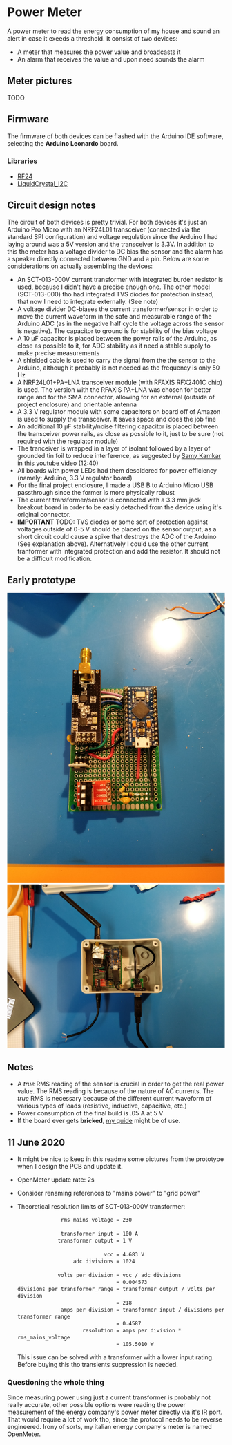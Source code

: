 # Power Meter

A power meter to read the energy consumption of my house and sound an alert in case it exeeds a threshold.
It consist of two devices:
- A meter that measures the power value and broadcasts it
- An alarm that receives the value and upon need sounds the alarm

## Meter pictures

TODO

## Firmware

The firmware of both devices can be flashed with the Arduino IDE software, selecting the **Arduino Leonardo** board.

### Libraries

- [RF24](https://github.com/nRF24/RF24)
- [LiquidCrystal_I2C](https://github.com/johnrickman/LiquidCrystal_I2C)

## Circuit design notes

The circuit of both devices is pretty trivial. For both devices it's just an Arduino Pro Micro with an NRF24L01 transceiver (connected via the standard SPI configuration) and voltage regulation since the Arduino I had laying around was a 5V version and the transceiver is 3.3V. In addition to this the meter has a voltage divider to DC bias the sensor and the alarm has a speaker directly connected between GND and a pin. Below are some considerations on actually assembling the devices:

- An SCT-013-000V current transformer with integrated burden resistor is used, because I didn't have a precise enough one. The other model (SCT-013-000) tho had integrated TVS diodes for protection instead, that now I need to integrate externally. (See note)
- A voltage divider DC-biases the current transformer/sensor in order to move the current waveform in the safe and measurable range of the Arduino ADC (as in the negative half cycle the voltage across the sensor is negative). The capacitor to ground is for stability of the bias voltage
- A 10 μF capacitor is placed between the power rails of the Arduino, as close as possible to it, for ADC stability as it need a stable supply to make precise measurements
- A shielded cable is used to carry the signal from the the sensor to the Arduino, although it probably is not needed as the frequency is only 50 Hz
- A NRF24L01+PA+LNA transceiver module (with RFAXIS RFX2401C chip) is used. The version with the RFAXIS PA+LNA was chosen for better range and for the SMA connector, allowing for an external (outside of project enclosure) and orientable antenna
- A 3.3 V regulator module with some capacitors on board off of Amazon is used to supply the transceiver. It saves space and does the job fine
- An additional 10 μF stability/noise filtering capacitor is placed between the transceiver power rails, as close as possible to it, just to be sure (not required with the regulator module)
- The tranceiver is wrapped in a layer of isolant followed by a layer of grounded tin foil to reduce interference, as suggested by [Samy Kamkar](https://github.com/SamyK) in [this youtube video](https://youtu.be/1NBNrgTEwq0?t=760) (12:40)
- All boards with power LEDs had them desoldered for power efficiency (namely: Arduino, 3.3 V regulator board)
- For the final project enclosure, I made a USB B to Arduino Micro USB passthrough since the former is more physically robust
- The current transformer/sensor is connected with a 3.3 mm jack breakout board in order to be easily detached from the device using it's original connector.
- **IMPORTANT** TODO: TVS diodes or some sort of protection against voltages outside of 0-5 V should be placed on the sensor output, as a short circuit could cause a spike that destroys the ADC of the Arduino (See explanation above). Alternatively I could use the other current tranformer with integrated protection and add the resistor. It should not be a difficult modification.

## Early prototype

![board](res/board.jpg)
![box](res/box.jpg)

## Notes

- A _true_ RMS reading of the sensor is crucial in order to get the real power value. The RMS reading is because of the nature of AC currents. The _true_ RMS is necessary because of the different current waveform of various types of loads (resistive, inductive, capacitive, etc.)
- Power consumption of the final build is .05 A at 5 V
- If the board ever gets **bricked**, [my guide](https://github.com/hexwell/notes-public/blob/master/en/electronics/pro_micro_brick.md) might be of use.

## 11 June 2020

- It might be nice to keep in this readme some pictures from the prototype when I design the PCB and update it.

- OpenMeter update rate: 2s

- Consider renaming references to "mains power" to "grid power"

- Theoretical resolution limits of SCT-013-000V transformer:

                    rms mains voltage = 230

                    transformer input = 100 A
                   transformer output = 1 V

                                  vcc = 4.683 V
                        adc divisions = 1024

                   volts per division = vcc / adc divisions
                                      = 0.004573
      divisions per transformer_range = transformer output / volts per division
                                      = 218
                    amps per division = transformer input / divisions per transformer range
                                      = 0.4587
                           resolution = amps per division * rms_mains_voltage
                                      = 105.5010 W

    This issue can be solved with a transformer with a lower input rating. Before buying this tho transients suppression is needed.

### Questioning the whole thing

Since measuring power using just a current transformer is probably not really accurate, other possible options were reading the power measurement of the energy company's power meter directly via it's IR port. That would require a lot of work tho, since the protocol needs to be reverse engineered. Irony of sorts, my italian energy company's meter is named OpenMeter.
